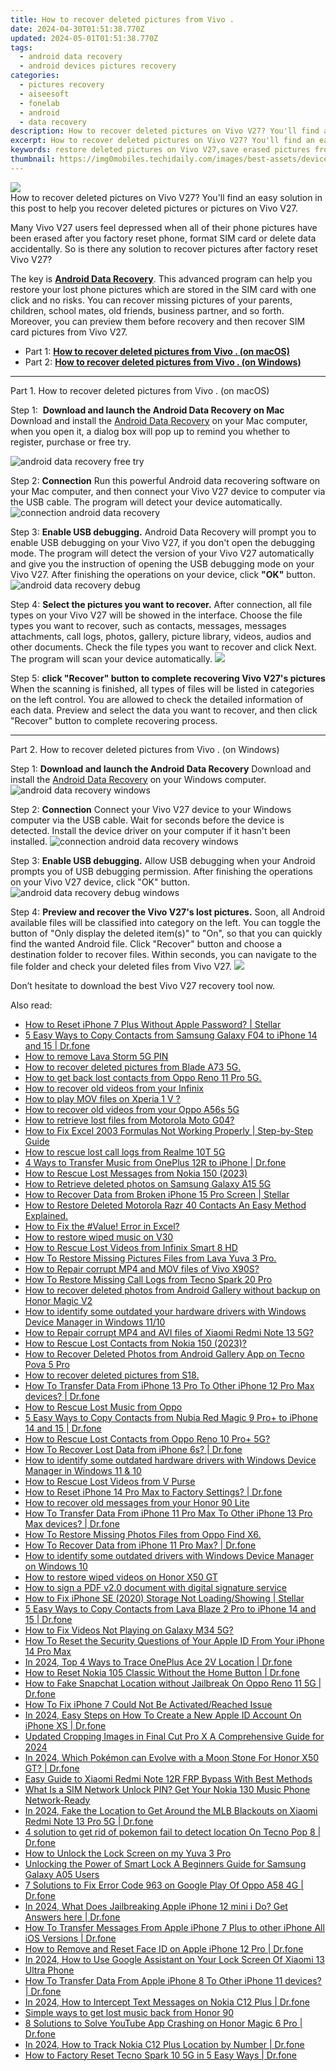 ```yaml
---
title: How to recover deleted pictures from Vivo .
date: 2024-04-30T01:51:38.770Z
updated: 2024-05-01T01:51:38.770Z
tags: 
  - android data recovery
  - android devices pictures recovery
categories: 
  - pictures recovery
  - aiseesoft
  - fonelab
  - android
  - data recovery
description: How to recover deleted pictures on Vivo V27? You'll find an easy solution in this post to help you recover deleted pictures or pictures on Vivo V27.
excerpt: How to recover deleted pictures on Vivo V27? You'll find an easy solution in this post to help you recover deleted pictures or pictures on Vivo V27.
keywords: restore deleted pictures on Vivo V27,save erased pictures from Vivo,recover lost pictures from V27,retrieve wiped pictures Vivo V27,android pictures retrieval,recover lost pictures from Vivo,lost all pictures in Vivo V27 again,how to get pictures back from Vivo,get back deleted pictures from Vivo android,how do i recover pictures on V27,deletes pictures of Vivo V27,how do i recover pictures on Vivo V27
thumbnail: https://img0mobiles.techidaily.com/images/best-assets/devices/vivo/vivo-v27/3.jpg
---
```


<img src="https://img0mobiles.techidaily.com/images/best-assets/devices/vivo/vivo-v27/3.jpg" class="atpl-imgstyle"  />

<div class="atpl-content atpl-for-fonelab-android recover-pictures">

<div class="atpl-post-description-part-1">
How to recover deleted pictures on Vivo V27? You'll find an easy solution in this post to help you recover deleted pictures or pictures on Vivo V27.
</div>

<div class="atpl-post-description-part-2">
<div class="tpl-content-sub-paragraph-normal">
    <p>
      Many Vivo V27 users feel depressed when all of their phone pictures have been erased after you factory reset phone, format SIM card or delete data accidentally. So is there any solution to recover pictures after factory reset Vivo V27?
    </p>
</div>


</div>

<div class="atpl-post-description-part-3">
<div class="tpl-content-sub-paragraph-normal">
    <p>
        The key is <a href="https://tools.techidaily.com/aiseesoft-android-data-recovery/" ><strong>Android Data Recovery</strong></a>. This advanced program can help you restore your lost phone pictures which are stored in the SIM card with one click and no risks. You can recover missing pictures of your parents, children, school mates, old friends, business partner, and so forth. Moreover, you can preview them before recovery and then recover SIM card pictures from Vivo V27.
    </p>
</div>
</div>

<ul>
  <li>Part 1: <strong><a href="#p1"> How to recover deleted pictures from Vivo .  (on macOS)</a></strong></li>
  <li>Part 2: <strong><a href="#p2"> How to recover deleted pictures from Vivo .  (on Windows)</a></strong></li>
</ul>



<!-- Part 1 -->
<a id="p1" name="p1" ></a><hr>

<div>
  <span class="atpl-step-part-style">Part 1. How to recover deleted pictures from Vivo . (on macOS)</span>
</div>  

<span class="atpl-stepstyle-a"><span>Step 1: </span></span> <strong>Download and launch the Android Data Recovery on Mac</strong>
Download and install the <a href="https://tools.techidaily.com/aiseesoft-android-data-recovery/" >Android Data Recovery</a> on your Mac computer, when you open it, a dialog box will pop up to remind you whether to register, purchase or free try.

<img src="https://tools.techidaily.com/images/apps/aiseesoft/android-data-recovery/mac-free-try.png" class="atpl-imgstyle" alt="android data recovery free try" />

<span class="atpl-stepstyle-a"><span>Step 2: </span></span> <strong>Connection</strong>
Run this powerful Android data recovering software on your Mac computer, and then connect your Vivo V27 device to computer via the USB cable. The program will detect your device automatically.
<img src="https://tools.techidaily.com/images/apps/aiseesoft/android-data-recovery/mac-connection-interface.jpg" class="atpl-imgstyle" alt="connection android data recovery" />

<span class="atpl-stepstyle-a"><span>Step 3: </span></span> <strong>Enable USB debugging.</strong>
Android Data Recovery will prompt you to enable USB debugging on your Vivo V27, if you don't open the debugging mode. The program will detect the version of your Vivo V27 automatically and give you the instruction of opening the USB debugging mode on your Vivo V27. After finishing the operations on your device, click <strong>"OK"</strong> button.
<img src="https://tools.techidaily.com/images/apps/aiseesoft/android-data-recovery/mac-android-usb-debug.jpg"  class="atpl-imgstyle" alt="android data recovery debug" />

<span class="atpl-stepstyle-a"><span>Step 4: </span></span> <strong>Select the pictures you want to recover.</strong>
After connection, all file types on your Vivo V27 will be showed in the interface. Choose the file types you want to recover, such as contacts, messages, messages attachments, call logs, photos, gallery, picture library, videos, audios and other documents. Check the file types you want to recover and click Next. The program will scan your device automatically.
<img src="https://tools.techidaily.com/images/apps/aiseesoft/android-data-recovery/mac-choose-type-photos.jpg" class="atpl-imgstyle"  />

<span class="atpl-stepstyle-a"><span>Step 5: </span></span> <strong>click "Recover" button to  complete recovering Vivo V27's pictures</strong>
When the scanning is finished, all types of files will be listed in categories on the left control. You are allowed to check the detailed information of each data. Preview and select the data you want to recover, and then click "Recover" button to complete recovering process.


<a id="p2" name="p2"></a><hr>

<!-- Part 2 -->
<div>
  <span class="atpl-step-part-style">Part 2. How to recover deleted pictures from Vivo . (on Windows)</span>
</div>

<span class="atpl-stepstyle-a"><span>Step 1: </span></span> <strong>Download and launch the Android Data Recovery</strong>
Download and install the <a href="https://tools.techidaily.com/aiseesoft-android-data-recovery/" >Android Data Recovery</a> on your Windows computer.
<img src="https://tools.techidaily.com/images/apps/aiseesoft/android-data-recovery/win-start-interface.png"  class="atpl-imgstyle" alt="android data recovery windows" />

<span class="atpl-stepstyle-a"><span>Step 2: </span></span> <strong>Connection</strong>
Connect your Vivo V27 device to your Windows computer via the USB cable. Wait for seconds before the device is detected. Install the device driver on your computer if it hasn't been installed.
<img src="https://tools.techidaily.com/images/apps/aiseesoft/android-data-recovery/win-connection-interface.png" class="atpl-imgstyle" alt="connection android data recovery windows" />

<span class="atpl-stepstyle-a"><span>Step 3: </span></span> <strong>Enable USB debugging.</strong>
Allow USB debugging when your Android prompts you of USB debugging permission. After finishing the operations on your Vivo V27 device, click "OK" button.
<img src="https://tools.techidaily.com/images/apps/aiseesoft/android-data-recovery/win-android-usb-debug.png" class="atpl-imgstyle" alt="android data recovery debug windows" />

<span class="atpl-stepstyle-a"><span>Step 4: </span></span> <strong>Preview and recover the Vivo V27's lost pictures.</strong>
Soon, all Android available files will be classified into category on the left. You can toggle the button of "Only display the deleted item(s)" to "On", so that you can quickly find the wanted Android file. Click "Recover" button and choose a destination folder to recover files. Within seconds, you can navigate to the file folder and check your deleted files from Vivo V27.
<img src="https://tools.techidaily.com/images/apps/aiseesoft/android-data-recovery/win-recover-photos.png" class="atpl-imgstyle"  />

<div class="atpl-post-description-part-4">
<div class="tpl-content-sub-paragraph-normal">
    <p>
        Don’t hesitate to download the best Vivo V27 recovery tool now.
    </p>
</div>
</div>

<ins class="adsbygoogle"
     style="display:block"
     data-ad-client="ca-pub-7571918770474297"
     data-ad-slot="8358498916"
     data-ad-format="auto"
     data-full-width-responsive="true"></ins>



</div>
<ins class="adsbygoogle"
    style="display:block"
    data-ad-format="autorelaxed"
    data-ad-client="ca-pub-7571918770474297"
    data-ad-slot="1223367746"></ins>

<span class="atpl-alsoreadstyle">Also read:</span>
<div><ul>
<li><a href="https://blog-min.techidaily.com/how-to-reset-iphone-7-plus-without-apple-password-stellar-by-stellar-data-recovery-ios-iphone-data-recovery/"><u>How to Reset iPhone 7 Plus Without Apple Password? | Stellar</u></a></li>
<li><a href="https://blog-min.techidaily.com/5-easy-ways-to-copy-contacts-from-samsung-galaxy-f04-to-iphone-14-and-15-drfone-by-drfone-transfer-from-android-transfer-from-android/"><u>5 Easy Ways to Copy Contacts from Samsung Galaxy F04 to iPhone 14 and 15 | Dr.fone</u></a></li>
<li><a href="https://blog-min.techidaily.com/how-to-remove-lava-storm-5g-pin-by-drfone-android-unlock-android-unlock/"><u>How to remove Lava Storm 5G PIN</u></a></li>
<li><a href="https://blog-min.techidaily.com/how-to-recover-deleted-pictures-from-blade-a73-5g-by-fonelab-android-recover-pictures/"><u>How to recover deleted pictures from Blade A73 5G.</u></a></li>
<li><a href="https://blog-min.techidaily.com/how-to-get-back-lost-contacts-from-oppo-reno-11-pro-5g-by-fonelab-android-recover-contacts/"><u>How to get back lost contacts from Oppo Reno 11 Pro 5G.</u></a></li>
<li><a href="https://blog-min.techidaily.com/how-to-recover-old-videos-from-your-infinix-by-fonelab-android-recover-video/"><u>How to recover old videos from your Infinix</u></a></li>
<li><a href="https://blog-min.techidaily.com/how-to-play-mov-files-on-xperia-1-v-by-aiseesoft-video-converter-play-mov-on-android/"><u>How to play MOV files on Xperia 1 V ?</u></a></li>
<li><a href="https://blog-min.techidaily.com/how-to-recover-old-videos-from-your-oppo-a56s-5g-by-fonelab-android-recover-video/"><u>How to recover old videos from your Oppo A56s 5G</u></a></li>
<li><a href="https://blog-min.techidaily.com/how-to-retrieve-lost-files-from-motorola-moto-g04-by-fonelab-android-recover-data/"><u>How to retrieve lost files from Motorola Moto G04?</u></a></li>
<li><a href="https://blog-min.techidaily.com/how-to-fix-excel-2003-formulas-not-working-properly-step-by-step-guide-by-stellar-guide/"><u>How to Fix Excel 2003 Formulas Not Working Properly | Step-by-Step Guide</u></a></li>
<li><a href="https://blog-min.techidaily.com/how-to-rescue-lost-call-logs-from-realme-10t-5g-by-fonelab-android-recover-call-logs/"><u>How to rescue lost call logs from Realme 10T 5G</u></a></li>
<li><a href="https://blog-min.techidaily.com/4-ways-to-transfer-music-from-oneplus-12r-to-iphone-drfone-by-drfone-transfer-from-android-transfer-from-android/"><u>4 Ways to Transfer Music from OnePlus 12R to iPhone | Dr.fone</u></a></li>
<li><a href="https://blog-min.techidaily.com/how-to-rescue-lost-messages-from-nokia-150-2023-by-fonelab-android-recover-messages/"><u>How to Rescue Lost Messages from Nokia 150 (2023)</u></a></li>
<li><a href="https://blog-min.techidaily.com/how-to-retrieve-deleted-photos-on-samsung-galaxy-a15-5g-by-stellar-photo-recovery-android-mobile-photo-recover/"><u>How to Retrieve  deleted photos on Samsung Galaxy A15 5G</u></a></li>
<li><a href="https://blog-min.techidaily.com/how-to-recover-data-from-broken-iphone-15-pro-screen-stellar-by-stellar-data-recovery-ios-iphone-data-recovery/"><u>How to Recover Data from Broken iPhone 15 Pro Screen | Stellar</u></a></li>
<li><a href="https://blog-min.techidaily.com/how-to-restore-deleted-motorola-razr-40-contacts-an-easy-method-explained-by-fonelab-android-recover-contacts/"><u>How to Restore Deleted Motorola Razr 40 Contacts  An Easy Method Explained.</u></a></li>
<li><a href="https://blog-min.techidaily.com/how-to-fix-the-value-error-in-excel-by-stellar-guide/"><u>How to Fix the #Value! Error in Excel?</u></a></li>
<li><a href="https://blog-min.techidaily.com/how-to-restore-wiped-music-on-v30-by-fonelab-android-recover-music/"><u>How to restore wiped music on V30</u></a></li>
<li><a href="https://blog-min.techidaily.com/how-to-rescue-lost-videos-from-infinix-smart-8-hd-by-fonelab-android-recover-video/"><u>How to Rescue Lost Videos from Infinix Smart 8 HD</u></a></li>
<li><a href="https://blog-min.techidaily.com/how-to-restore-missing-pictures-files-from-lava-yuva-3-pro-by-fonelab-android-recover-pictures/"><u>How To  Restore Missing Pictures Files from Lava Yuva 3 Pro.</u></a></li>
<li><a href="https://blog-min.techidaily.com/how-to-repair-corrupt-mp4-and-mov-files-of-vivo-x90s-by-stellar-video-repair-mobile-video-repair/"><u>How to Repair corrupt MP4 and MOV files of Vivo X90S? </u></a></li>
<li><a href="https://blog-min.techidaily.com/how-to-restore-missing-call-logs-from-tecno-spark-20-pro-by-fonelab-android-recover-call-logs/"><u>How To  Restore Missing Call Logs from Tecno Spark 20 Pro</u></a></li>
<li><a href="https://blog-min.techidaily.com/how-to-recover-deleted-photos-from-android-gallery-without-backup-on-honor-magic-v2-by-stellar-photo-recovery-android-mobile-photo-recover/"><u>How to recover deleted photos from Android Gallery without backup on Honor Magic V2</u></a></li>
<li><a href="https://blog-min.techidaily.com/how-to-identify-some-outdated-your-hardware-drivers-with-windows-device-manager-in-windows-1110-by-drivereasy-guide/"><u>How to identify some outdated your hardware drivers with Windows Device Manager in Windows 11/10</u></a></li>
<li><a href="https://blog-min.techidaily.com/how-to-repair-corrupt-mp4-and-avi-files-of-xiaomi-redmi-note-13-5g-by-stellar-video-repair-mobile-video-repair/"><u>How to Repair corrupt MP4 and AVI files of Xiaomi Redmi Note 13 5G? </u></a></li>
<li><a href="https://blog-min.techidaily.com/how-to-rescue-lost-contacts-from-nokia-150-2023-by-fonelab-android-recover-contacts/"><u>How to Rescue Lost Contacts from Nokia 150 (2023)?</u></a></li>
<li><a href="https://blog-min.techidaily.com/how-to-recover-deleted-photos-from-android-gallery-app-on-tecno-pova-5-pro-by-stellar-photo-recovery-android-mobile-photo-recover/"><u>How to Recover Deleted Photos from Android Gallery App on Tecno Pova 5 Pro</u></a></li>
<li><a href="https://blog-min.techidaily.com/how-to-recover-deleted-pictures-from-s18-by-fonelab-android-recover-pictures/"><u>How to recover deleted pictures from S18.</u></a></li>
<li><a href="https://blog-min.techidaily.com/how-to-transfer-data-from-iphone-13-pro-to-other-iphone-12-pro-max-devices-drfone-by-drfone-transfer-data-from-ios-transfer-data-from-ios/"><u>How To Transfer Data From iPhone 13 Pro To Other iPhone 12 Pro Max devices? | Dr.fone</u></a></li>
<li><a href="https://blog-min.techidaily.com/how-to-rescue-lost-music-from-oppo-by-fonelab-android-recover-music/"><u>How to Rescue Lost Music from Oppo</u></a></li>
<li><a href="https://blog-min.techidaily.com/5-easy-ways-to-copy-contacts-from-nubia-red-magic-9-proplus-to-iphone-14-and-15-drfone-by-drfone-transfer-from-android-transfer-from-android/"><u>5 Easy Ways to Copy Contacts from Nubia Red Magic 9 Pro+ to iPhone 14 and 15 | Dr.fone</u></a></li>
<li><a href="https://blog-min.techidaily.com/how-to-rescue-lost-contacts-from-oppo-reno-10-proplus-5g-by-fonelab-android-recover-contacts/"><u>How to Rescue Lost Contacts from Oppo Reno 10 Pro+ 5G?</u></a></li>
<li><a href="https://blog-min.techidaily.com/how-to-recover-lost-data-from-iphone-6s-drfone-by-drfone-ios-data-recovery-ios-data-recovery/"><u>How To Recover Lost Data from iPhone 6s? | Dr.fone</u></a></li>
<li><a href="https://blog-min.techidaily.com/how-to-identify-some-outdated-hardware-drivers-with-windows-device-manager-in-windows-11-and-10-by-drivereasy-guide/"><u>How to identify some outdated hardware drivers with Windows Device Manager in Windows 11 & 10</u></a></li>
<li><a href="https://blog-min.techidaily.com/how-to-rescue-lost-videos-from-v-purse-by-fonelab-android-recover-video/"><u>How to Rescue Lost Videos from V Purse</u></a></li>
<li><a href="https://blog-min.techidaily.com/how-to-reset-iphone-14-pro-max-to-factory-settings-drfone-by-drfone-ios-system-repair-ios-system-repair/"><u>How to Reset iPhone 14 Pro Max to Factory Settings? | Dr.fone</u></a></li>
<li><a href="https://blog-min.techidaily.com/how-to-recover-old-messages-from-your-honor-90-lite-by-fonelab-android-recover-messages/"><u>How to recover old messages from your Honor 90 Lite</u></a></li>
<li><a href="https://blog-min.techidaily.com/how-to-transfer-data-from-iphone-11-pro-max-to-other-iphone-13-pro-max-devices-drfone-by-drfone-transfer-data-from-ios-transfer-data-from-ios/"><u>How To Transfer Data From iPhone 11 Pro Max To Other iPhone 13 Pro Max devices? | Dr.fone</u></a></li>
<li><a href="https://blog-min.techidaily.com/how-to-restore-missing-photos-files-from-oppo-find-x6-by-fonelab-android-recover-photos/"><u>How To  Restore Missing Photos Files from Oppo Find X6.</u></a></li>
<li><a href="https://blog-min.techidaily.com/how-to-recover-data-from-iphone-11-pro-max-drfone-by-drfone-ios-data-recovery-ios-data-recovery/"><u>How To Recover Data from iPhone 11 Pro Max? | Dr.fone</u></a></li>
<li><a href="https://blog-min.techidaily.com/how-to-identify-some-outdated-drivers-with-windows-device-manager-on-windows-10-by-drivereasy-guide/"><u>How to identify some outdated drivers with Windows Device Manager on Windows 10</u></a></li>
<li><a href="https://blog-min.techidaily.com/how-to-restore-wiped-videos-on-honor-x50-gt-by-fonelab-android-recover-video/"><u>How to restore wiped videos on Honor X50 GT</u></a></li>
<li><a href="https://blog-min.techidaily.com/how-to-sign-a-pdf-v20-document-with-digital-signature-service-by-ldigisigner-sign-a-pdf-sign-a-pdf/"><u>How to sign a PDF v2.0 document with digital signature service</u></a></li>
<li><a href="https://blog-min.techidaily.com/how-to-fix-iphone-se-2020-storage-not-loadingshowing-stellar-by-stellar-data-recovery-ios-iphone-data-recovery/"><u>How to Fix iPhone SE (2020) Storage Not Loading/Showing | Stellar</u></a></li>
<li><a href="https://blog-min.techidaily.com/5-easy-ways-to-copy-contacts-from-lava-blaze-2-pro-to-iphone-14-and-15-drfone-by-drfone-transfer-from-android-transfer-from-android/"><u>5 Easy Ways to Copy Contacts from Lava Blaze 2 Pro to iPhone 14 and 15 | Dr.fone</u></a></li>
<li><a href="https://blog-min.techidaily.com/how-to-fix-videos-not-playing-on-galaxy-m34-5g-by-stellar-video-repair-mobile-video-repair/"><u>How to Fix Videos Not Playing on Galaxy M34 5G?</u></a></li>
<li><a href="https://apple-account.techidaily.com/how-to-reset-the-security-questions-of-your-apple-id-from-your-iphone-14-pro-max-by-drfone-ios/"><u>How To Reset the Security Questions of Your Apple ID From Your iPhone 14 Pro Max</u></a></li>
<li><a href="https://android-location-track.techidaily.com/in-2024-top-4-ways-to-trace-oneplus-ace-2v-location-drfone-by-drfone-virtual-android/"><u>In 2024, Top 4 Ways to Trace OnePlus Ace 2V Location | Dr.fone</u></a></li>
<li><a href="https://techidaily.com/how-to-reset-nokia-105-classic-without-the-home-button-drfone-by-drfone-reset-android-reset-android/"><u>How to Reset Nokia 105 Classic Without the Home Button | Dr.fone</u></a></li>
<li><a href="https://location-social.techidaily.com/how-to-fake-snapchat-location-without-jailbreak-on-oppo-reno-11-5g-drfone-by-drfone-virtual-android/"><u>How to Fake Snapchat Location without Jailbreak On Oppo Reno 11 5G | Dr.fone</u></a></li>
<li><a href="https://activate-lock.techidaily.com/how-to-fix-iphone-7-could-not-be-activatedreached-issue-by-drfone-ios/"><u>How To Fix iPhone 7 Could Not Be Activated/Reached Issue</u></a></li>
<li><a href="https://iphone-unlock.techidaily.com/in-2024-easy-steps-on-how-to-create-a-new-apple-id-account-on-iphone-xs-drfone-by-drfone-ios/"><u>In 2024, Easy Steps on How To Create a New Apple ID Account On iPhone XS | Dr.fone</u></a></li>
<li><a href="https://ai-video-apps.techidaily.com/updated-cropping-images-in-final-cut-pro-x-a-comprehensive-guide-for-2024/"><u>Updated Cropping Images in Final Cut Pro X A Comprehensive Guide for 2024</u></a></li>
<li><a href="https://pokemon-go-android.techidaily.com/in-2024-which-pokemon-can-evolve-with-a-moon-stone-for-honor-x50-gt-drfone-by-drfone-virtual-android/"><u>In 2024, Which Pokémon can Evolve with a Moon Stone For Honor X50 GT? | Dr.fone</u></a></li>
<li><a href="https://bypass-frp.techidaily.com/easy-guide-to-xiaomi-redmi-note-12r-frp-bypass-with-best-methods-by-drfone-android/"><u>Easy Guide to Xiaomi Redmi Note 12R FRP Bypass With Best Methods</u></a></li>
<li><a href="https://sim-unlock.techidaily.com/what-is-a-sim-network-unlock-pin-get-your-nokia-130-music-phone-network-ready-by-drfone-android/"><u>What Is a SIM Network Unlock PIN? Get Your Nokia 130 Music Phone Network-Ready</u></a></li>
<li><a href="https://review-topics.techidaily.com/in-2024-fake-the-location-to-get-around-the-mlb-blackouts-on-xiaomi-redmi-note-13-pro-5g-drfone-by-drfone-virtual-android/"><u>In 2024, Fake the Location to Get Around the MLB Blackouts on Xiaomi Redmi Note 13 Pro 5G | Dr.fone</u></a></li>
<li><a href="https://android-pokemon-go.techidaily.com/4-solution-to-get-rid-of-pokemon-fail-to-detect-location-on-tecno-pop-8-drfone-by-drfone-virtual-android/"><u>4 solution to get rid of pokemon fail to detect location On Tecno Pop 8 | Dr.fone</u></a></li>
<li><a href="https://review-topics.techidaily.com/how-to-unlock-the-lock-screen-on-my-yuva-3-pro-by-drfone-android-unlock-android-unlock/"><u>How to Unlock the Lock Screen on my Yuva 3 Pro</u></a></li>
<li><a href="https://android-unlock.techidaily.com/unlocking-the-power-of-smart-lock-a-beginners-guide-for-samsung-galaxy-a05-users-by-drfone-android/"><u>Unlocking the Power of Smart Lock A Beginners Guide for Samsung Galaxy A05 Users</u></a></li>
<li><a href="https://howto.techidaily.com/7-solutions-to-fix-error-code-963-on-google-play-of-oppo-a58-4g-drfone-by-drfone-fix-android-problems-fix-android-problems/"><u>7 Solutions to Fix Error Code 963 on Google Play Of Oppo A58 4G | Dr.fone</u></a></li>
<li><a href="https://iphone-unlock.techidaily.com/in-2024-what-does-jailbreaking-apple-iphone-12-mini-i-do-get-answers-here-drfone-by-drfone-ios/"><u>In 2024, What Does Jailbreaking Apple iPhone 12 mini i Do? Get Answers here | Dr.fone</u></a></li>
<li><a href="https://iphone-transfer.techidaily.com/how-to-transfer-messages-from-apple-iphone-7-plus-to-other-iphone-all-ios-versions-drfone-by-drfone-transfer-from-ios/"><u>How To Transfer Messages From Apple iPhone 7 Plus to other iPhone All iOS Versions | Dr.fone</u></a></li>
<li><a href="https://iphone-unlock.techidaily.com/how-to-remove-and-reset-face-id-on-apple-iphone-12-pro-drfone-by-drfone-ios/"><u>How to Remove and Reset Face ID on Apple iPhone 12 Pro | Dr.fone</u></a></li>
<li><a href="https://unlock-android.techidaily.com/in-2024-how-to-use-google-assistant-on-your-lock-screen-of-xiaomi-13-ultra-phone-by-drfone-android/"><u>In 2024, How to Use Google Assistant on Your Lock Screen Of Xiaomi 13 Ultra Phone</u></a></li>
<li><a href="https://techidaily.com/how-to-transfer-data-from-apple-iphone-8-to-other-iphone-11-devices-drfone-by-drfone-transfer-data-from-ios-transfer-data-from-ios/"><u>How To Transfer Data From Apple iPhone 8 To Other iPhone 11 devices? | Dr.fone</u></a></li>
<li><a href="https://android-location-track.techidaily.com/in-2024-how-to-intercept-text-messages-on-nokia-c12-plus-drfone-by-drfone-virtual-android/"><u>In 2024, How to Intercept Text Messages on Nokia C12 Plus | Dr.fone</u></a></li>
<li><a href="https://techidaily.com/simple-ways-to-get-lost-music-back-from-honor-90-by-fonelab-android-recover-music/"><u>Simple ways to get lost music back from Honor 90</u></a></li>
<li><a href="https://howto.techidaily.com/8-solutions-to-solve-youtube-app-crashing-on-honor-magic-6-pro-drfone-by-drfone-fix-android-problems-fix-android-problems/"><u>8 Solutions to Solve YouTube App Crashing on Honor Magic 6 Pro | Dr.fone</u></a></li>
<li><a href="https://android-location-track.techidaily.com/in-2024-how-to-track-nokia-c12-plus-location-by-number-drfone-by-drfone-virtual-android/"><u>In 2024, How to Track Nokia C12 Plus Location by Number | Dr.fone</u></a></li>
<li><a href="https://techidaily.com/how-to-factory-reset-tecno-spark-10-5g-in-5-easy-ways-drfone-by-drfone-reset-android-reset-android/"><u>How to Factory Reset Tecno Spark 10 5G in 5 Easy Ways | Dr.fone</u></a></li>
</ul></div>


